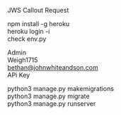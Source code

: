 JWS Callout Request

npm install -g heroku<br>
heroku login -i<br>
check env.py

Admin<br>
Weigh1715<br>
bethan@johnwhiteandson.com<br>
APi Key

python3 manage.py makemigrations<br>
python3 manage.py migrate<br>
python3 manage.py runserver
